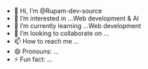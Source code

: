 - 👋 Hi, I’m @Rupam-dev-source
- 👀 I’m interested in ...Web development & AI
- 🌱 I’m currently learning ...Web development
- 💞️ I’m looking to collaborate on ...
- 📫 How to reach me ...
- 😄 Pronouns: ...
- ⚡ Fun fact: ...

<!---
Rupam-dev-source/Rupam-dev-source is a ✨ special ✨ repository because its `README.md` (this file) appears on your GitHub profile.
You can click the Preview link to take a look at your changes.
--->
